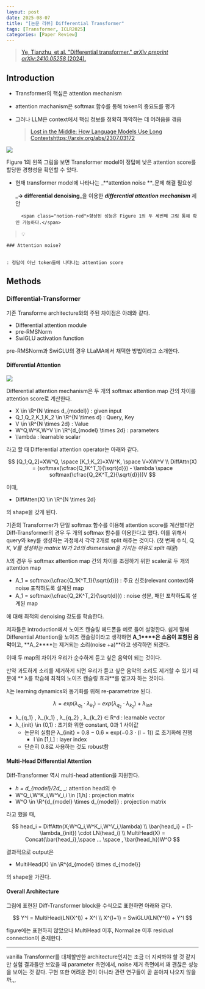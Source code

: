 ```yaml
---
layout: post
date: 2025-08-07
title: "[논문 리뷰] Differential Transformer"
tags: [Transformer, ICLR2025]
categories: [Paper Review]
---
```


> [Ye, Tianzhu, et al. "Differential transformer." ](https://arxiv.org/abs/2410.05258)[_arXiv preprint arXiv:2410.05258_](https://arxiv.org/abs/2410.05258)[ (2024).](https://arxiv.org/abs/2410.05258)



## Introduction

- Transformer의 핵심은 attention mechanism
- attention machanism은 softmax 함수를 통해 token의 중요도를 평가
- 그러나 LLM은 context에서 핵심 정보를 정확히 파악하는 데 어려움을 겪음

	> [Lost in the Middle: How Language Models Use Long Contextshttps://arxiv.org/abs/2307.03172](https://arxiv.org/abs/2307.03172)


![](https://prod-files-secure.s3.us-west-2.amazonaws.com/542b861c-36a8-4051-84e5-8804b6728dba/9083ea56-691a-4752-ae26-47f403431ac8/image.png?X-Amz-Algorithm=AWS4-HMAC-SHA256&X-Amz-Content-Sha256=UNSIGNED-PAYLOAD&X-Amz-Credential=ASIAZI2LB466V5DSULEC%2F20251005%2Fus-west-2%2Fs3%2Faws4_request&X-Amz-Date=20251005T060059Z&X-Amz-Expires=3600&X-Amz-Security-Token=IQoJb3JpZ2luX2VjENb%2F%2F%2F%2F%2F%2F%2F%2F%2F%2FwEaCXVzLXdlc3QtMiJHMEUCIFKovc9jwYF4OzMQSYWetI10PDgEewbfjDbmgCdMyaBgAiEAmtwOKoVlCjCxS3rMsX0zm7W5pQ%2FkjlivthnE1SxSZm0q%2FwMIbxAAGgw2Mzc0MjMxODM4MDUiDEaGXmGFElrQrxWeVCrcA0x20DpNb34F2qKghgqp%2B42PiXaf1Vieu%2Fc9%2BZYP8CLMBM2vKJfDOw1tctp5mElfRc0djAYg%2BxNBMa7XMwVdJ5CBTUvOEy2laovtP4sr0qy%2BXUx%2FmdZNMzWamVDy16F375A5EcUlncZ2e3E5ITs8wS7%2F9y%2F9bvpCIICAVBa4F4wLieWNr0QXH7rVSgXq%2Bx5VrPOaHP8H%2B0aTGz27wq73jnH1%2Fxh94ZHJdM5W6lUPmtJ8EUHCE54HPaJ7vLRgDYmYJA5paBA3EyOvnnsfYkawaXn2qEdr9y%2B0FSjR5Mi7BENBMQqFkmzfFxrvUGyK5%2Fg7M3Z6m%2BsHRM8%2Bg3Fpon6QR2ECSskHLSD8eIM1MQVlXAn5kR%2Bgka7Pk%2BqA8rDEEu7uc2Gm9w0b2Sk1qxuL0ZR%2BQZml4ZUaAMAJ9kD%2FBUU%2FI2KzRV8tQfa8eU1hmrLlL8ZVyRnR1JMbDqSB75Z0KMmp%2BIOM3XhMsL%2F%2BknOJutC6%2F6r86la4FW9sPowb%2BqNLr%2BPQokIzL0ZXE%2FPtBM80insZyatUeCW5zMDnSGdDg25mmov31MjKdVHDSdW0Vphn7%2FcVVbG8VTi9kcvdbacp3gQyOzHCuUMN%2BAKwoHlO2qIZSgoaUOJd9kJU6nbevAinMN2GiMcGOqUBc%2BV%2BvmPCKYlg%2FCIZqe0FNa42z%2BfrOVfECOLZXrcJpD3Nz3dSoH8sB%2FiQJeytazEEX%2FGQWLM9KXYKqKAJGOj4uctOh1NRb5SYWVFMFnMQfboF3yJDdAg5uwmAA3EVsyBj1KJSuvc%2FSAk0Lh3aftqVf3Y6KvsdWlLQc5tVRdZwCXuNtDaMFOVDeoKZVS%2Bu0vsiXe3x6NhJ63lkiHZzC63XeyE86IJA&X-Amz-Signature=f82d101dc0d15656630a4b3ae0ea4bd67073d4a7f7b82a15b15eaa28bf51a236&X-Amz-SignedHeaders=host&x-amz-checksum-mode=ENABLED&x-id=GetObject)


Figure 1의 왼쪽 그림을 보면 Transformer model이 정답에 낮은 attention score를 할당한 경향성을 확인할 수 있다.

- 현재 transformer model에 나타나는 _**attention noise **_문제 해결 필요성

	_**→ differential denoising**_을 이용한 _**differential attention mechanism**_ 제안


		<span class="notion-red">향상된 성능은 Figure 1의 두 세번째 그림 통해 확인 가능하다.</span>


> 💡 


	### Attention noise?


	: 정답이 아닌 token들에 나타나는 attention score



## Methods



### Differential-Transformer


기존 Transforme architecture와의 주된 차이점은 아래와 같다.

- Differential attention module
- pre-RMSNorm
- SwiGLU activation function

pre-RMSNorm과 SwiGLU의 경우 LLaMA에서 채택한 방법이라고 소개한다.



#### Differential Attention


![](https://prod-files-secure.s3.us-west-2.amazonaws.com/542b861c-36a8-4051-84e5-8804b6728dba/116d70b2-1963-4810-9167-f4c7d8a06e8f/image.png?X-Amz-Algorithm=AWS4-HMAC-SHA256&X-Amz-Content-Sha256=UNSIGNED-PAYLOAD&X-Amz-Credential=ASIAZI2LB466V5DSULEC%2F20251005%2Fus-west-2%2Fs3%2Faws4_request&X-Amz-Date=20251005T060059Z&X-Amz-Expires=3600&X-Amz-Security-Token=IQoJb3JpZ2luX2VjENb%2F%2F%2F%2F%2F%2F%2F%2F%2F%2FwEaCXVzLXdlc3QtMiJHMEUCIFKovc9jwYF4OzMQSYWetI10PDgEewbfjDbmgCdMyaBgAiEAmtwOKoVlCjCxS3rMsX0zm7W5pQ%2FkjlivthnE1SxSZm0q%2FwMIbxAAGgw2Mzc0MjMxODM4MDUiDEaGXmGFElrQrxWeVCrcA0x20DpNb34F2qKghgqp%2B42PiXaf1Vieu%2Fc9%2BZYP8CLMBM2vKJfDOw1tctp5mElfRc0djAYg%2BxNBMa7XMwVdJ5CBTUvOEy2laovtP4sr0qy%2BXUx%2FmdZNMzWamVDy16F375A5EcUlncZ2e3E5ITs8wS7%2F9y%2F9bvpCIICAVBa4F4wLieWNr0QXH7rVSgXq%2Bx5VrPOaHP8H%2B0aTGz27wq73jnH1%2Fxh94ZHJdM5W6lUPmtJ8EUHCE54HPaJ7vLRgDYmYJA5paBA3EyOvnnsfYkawaXn2qEdr9y%2B0FSjR5Mi7BENBMQqFkmzfFxrvUGyK5%2Fg7M3Z6m%2BsHRM8%2Bg3Fpon6QR2ECSskHLSD8eIM1MQVlXAn5kR%2Bgka7Pk%2BqA8rDEEu7uc2Gm9w0b2Sk1qxuL0ZR%2BQZml4ZUaAMAJ9kD%2FBUU%2FI2KzRV8tQfa8eU1hmrLlL8ZVyRnR1JMbDqSB75Z0KMmp%2BIOM3XhMsL%2F%2BknOJutC6%2F6r86la4FW9sPowb%2BqNLr%2BPQokIzL0ZXE%2FPtBM80insZyatUeCW5zMDnSGdDg25mmov31MjKdVHDSdW0Vphn7%2FcVVbG8VTi9kcvdbacp3gQyOzHCuUMN%2BAKwoHlO2qIZSgoaUOJd9kJU6nbevAinMN2GiMcGOqUBc%2BV%2BvmPCKYlg%2FCIZqe0FNa42z%2BfrOVfECOLZXrcJpD3Nz3dSoH8sB%2FiQJeytazEEX%2FGQWLM9KXYKqKAJGOj4uctOh1NRb5SYWVFMFnMQfboF3yJDdAg5uwmAA3EVsyBj1KJSuvc%2FSAk0Lh3aftqVf3Y6KvsdWlLQc5tVRdZwCXuNtDaMFOVDeoKZVS%2Bu0vsiXe3x6NhJ63lkiHZzC63XeyE86IJA&X-Amz-Signature=7d0fd9d54e6cc45e2bc47bb532fd53111b83f5d5810043ae7eb3f83f385038ff&X-Amz-SignedHeaders=host&x-amz-checksum-mode=ENABLED&x-id=GetObject)


Differential attention mechanism은 두 개의 softmax attention map 간의 차이를 attention score로 계산한다.

- X \in \R^{N \times d\_{model}} : given input
- Q\_1,Q\_2,K\_1,K\_2 \in \R^{N \times d} : Query, Key
- V \in \R^{N \times 2d} : Value
- W^Q,W^K,W^V \in \R^{d\_{model} \times 2d} : parameters
- \lambda : learnable scalar

라고 할 때 Differential attention operator는 아래와 같다.


$$
[Q_1;Q_2]=XW^Q, \space [K_1;K_2]=XW^K, \space V=XW^V \\
DiffAttn(X) = (softmax(\cfrac{Q_1K^T_1}{\sqrt{d}}) - \lambda \space softmax(\cfrac{Q_2K^T_2}{\sqrt{d}}))V
$$


이때,

- DiffAtten(X) \in \R^{N \times 2d}

의 shape을 갖게 된다.


기존의 Transformer가 단일 softmax 함수를 이용해 attention score를 계산했다면 Diff-Transformer의 경우 두 개의 softmax 함수를 이용한다고 했다. 이를 위해서 query와 key를 생성하는 과정에서 각각 2개로 split 해주는 것이다. <span class="notion-red">(첫 번째 수식, </span><span class="notion-red">_Q, K, V를 생성하는 matrix W가 2d의 dismension을 가지는 이유도 split 때문_</span><span class="notion-red">)</span>


 λ의 경우 두 softmax attention map 간의 차이를 조정하기 위한 scaler로 두 개의 attention map

- A\_1 = softmax(\cfrac{Q\_1K^T\_1}{\sqrt{d}}) : 주요 신호(relevant context)와 noise 포착하도록 설계된 map
- A\_1 = softmax(\cfrac{Q\_2K^T\_2}{\sqrt{d}}) : noise 성분, 패턴 포착하도록 설계된 map 

에 대해 최적의 denoising 강도를 학습한다.


저자들은 introduction에서 노이즈 캔슬링 헤드폰을 예로 들어 설명한다. 쉽게 말해 Differential Attention을 노이즈 캔슬링이라고 생각하면 **A\_1****은 소음이 포함된 음악**이고, **A\_2****는 제거되는 소리(noise +a)**라고 생각하면 되겠다. 


이때 두 map의 차이가 우리가 순수하게 듣고 싶은 음악이 되는 것이다. 


만약 과도하게 소리를 제거하게 되면 우리가 듣고 싶은 음악의 소리도 제거할 수 있기 때문에 ** λ를 학습해 최적의 노이즈 캔슬링 효과**를 얻고자 하는 것이다.


λ는 learning dynamics와 동기화를 위해 re-parametrize 된다.


$$
\lambda = exp(\lambda_{q_1} \cdot \lambda_{k_1}) - exp(\lambda_{q_2} \cdot \lambda_{k_2}) + \lambda_{init}
$$

- λ\_{q\_1} , λ\_{k\_1} , λ\_{q\_2} , λ\_{k\_2} ∈ R^d : learnable vector
- λ\_{init} \in (0,1) : 초기화 위한 constant, 0과 1 사이값
	- 논문의 실험은 λ\_{init} = 0.8 − 0.6 × exp(−0.3 · (l − 1)) 로 초기화해 진행
		- l \in [1,L] : layer index
	- 단순히 0.8로 사용하는 것도 robust함


#### **Multi-Head Differential Attention**


Diff-Transformer 역시 multi-head attention을 지원한다.

- _h = d\_{model}/2d__ _: attention head의 수
- W^Q\_i,W^K\_i,W^V\_i,i \in [1,h] : projection matrix
- W^O \in \R^{d\_{model} \times d\_{model}} : projection matrix

라고 했을 때,


$$
head_i = DiffAttn(X;W^Q_i,W^K_i,W^V_i,\lambda) \\
\bar{head_i} = (1-\lambda_{init}) \cdot LN(head_i) \\
MultiHead(X) = Concat(\bar{head_i},\space ... \space , \bar{head_h})W^O
$$


결과적으로 output은

- MultiHead(X) \in \R^{d\_{model} \times d\_{model}}

의 shape을 가진다.



#### Overall Architecture


그림에 표현된 Diff-Transformer block을 수식으로 표현하면 아래와 같다.


$$
Y^l = MultiHead(LN(X^l)) + X^l \\
X^{l+1} = SwiGLU(LN(Y^l)) + Y^l
$$


figure에는 표현하지 않았으나 MultiHead 이후, Normalize 이후 residual connection이 존재한다.


---


vanilla Transformer를 대체할만한 architecture인지는 조금 더 지켜봐야 할 것 같지만 실험 결과들만 보았을 때 parameter 측면에서, noise 제거 측면에서 꽤 괜찮은 성능을 보이는 것 같다. 구현 또한 어려운 편이 아니라 관련 연구들이 곧 쏟아져 나오지 않을까,,,

